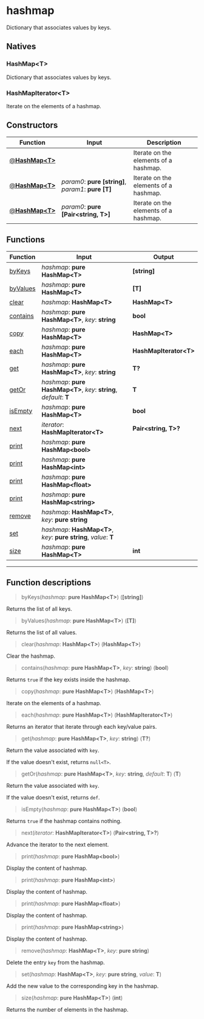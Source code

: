 # hashmap

Dictionary that associates values by keys.
## Natives
### HashMap\<T>
Dictionary that associates values by keys.
### HashMapIterator\<T>
Iterate on the elements of a hashmap.
## Constructors
|Function|Input|Description|
|-|-|-|
|[@**HashMap\<T>**](#ctor_0)||Iterate on the elements of a hashmap.|
|[@**HashMap\<T>**](#ctor_1)| *param0*: **pure [string]**,  *param1*: **pure [T]**|Iterate on the elements of a hashmap.|
|[@**HashMap\<T>**](#ctor_2)| *param0*: **pure [Pair\<string, T>]**|Iterate on the elements of a hashmap.|
## Functions
|Function|Input|Output|
|-|-|-|
|[byKeys](#func_0)|*hashmap*: **pure HashMap\<T>**|**[string]**|
|[byValues](#func_1)|*hashmap*: **pure HashMap\<T>**|**[T]**|
|[clear](#func_2)|*hashmap*: **HashMap\<T>**|**HashMap\<T>**|
|[contains](#func_3)|*hashmap*: **pure HashMap\<T>**, *key*: **string**|**bool**|
|[copy](#func_4)|*hashmap*: **pure HashMap\<T>**|**HashMap\<T>**|
|[each](#func_5)|*hashmap*: **pure HashMap\<T>**|**HashMapIterator\<T>**|
|[get](#func_6)|*hashmap*: **pure HashMap\<T>**, *key*: **string**|**T?**|
|[getOr](#func_7)|*hashmap*: **pure HashMap\<T>**, *key*: **string**, *default*: **T**|**T**|
|[isEmpty](#func_8)|*hashmap*: **pure HashMap\<T>**|**bool**|
|[next](#func_9)|*iterator*: **HashMapIterator\<T>**|**Pair\<string, T>?**|
|[print](#func_10)|*hashmap*: **pure HashMap\<bool>**||
|[print](#func_11)|*hashmap*: **pure HashMap\<int>**||
|[print](#func_12)|*hashmap*: **pure HashMap\<float>**||
|[print](#func_13)|*hashmap*: **pure HashMap\<string>**||
|[remove](#func_14)|*hashmap*: **HashMap\<T>**, *key*: **pure string**||
|[set](#func_15)|*hashmap*: **HashMap\<T>**, *key*: **pure string**, *value*: **T**||
|[size](#func_16)|*hashmap*: **pure HashMap\<T>**|**int**|


***
## Function descriptions

<a id="func_0"></a>
> byKeys(*hashmap*: **pure HashMap\<T>**) (**[string]**)

Returns the list of all keys.

<a id="func_1"></a>
> byValues(*hashmap*: **pure HashMap\<T>**) (**[T]**)

Returns the list of all values.

<a id="func_2"></a>
> clear(*hashmap*: **HashMap\<T>**) (**HashMap\<T>**)

Clear the hashmap.

<a id="func_3"></a>
> contains(*hashmap*: **pure HashMap\<T>**, *key*: **string**) (**bool**)

Returns `true` if the key exists inside the hashmap.

<a id="func_4"></a>
> copy(*hashmap*: **pure HashMap\<T>**) (**HashMap\<T>**)

Iterate on the elements of a hashmap.

<a id="func_5"></a>
> each(*hashmap*: **pure HashMap\<T>**) (**HashMapIterator\<T>**)

Returns an iterator that iterate through each key/value pairs.

<a id="func_6"></a>
> get(*hashmap*: **pure HashMap\<T>**, *key*: **string**) (**T?**)

Return the value associated with `key`.

If the value doesn't exist, returns `null<T>`.

<a id="func_7"></a>
> getOr(*hashmap*: **pure HashMap\<T>**, *key*: **string**, *default*: **T**) (**T**)

Return the value associated with `key`.

If the value doesn't exist, returns `def`.

<a id="func_8"></a>
> isEmpty(*hashmap*: **pure HashMap\<T>**) (**bool**)

Returns `true` if the hashmap contains nothing.

<a id="func_9"></a>
> next(*iterator*: **HashMapIterator\<T>**) (**Pair\<string, T>?**)

Advance the iterator to the next element.

<a id="func_10"></a>
> print(*hashmap*: **pure HashMap\<bool>**)

Display the content of hashmap.

<a id="func_11"></a>
> print(*hashmap*: **pure HashMap\<int>**)

Display the content of hashmap.

<a id="func_12"></a>
> print(*hashmap*: **pure HashMap\<float>**)

Display the content of hashmap.

<a id="func_13"></a>
> print(*hashmap*: **pure HashMap\<string>**)

Display the content of hashmap.

<a id="func_14"></a>
> remove(*hashmap*: **HashMap\<T>**, *key*: **pure string**)

Delete the entry `key` from the hashmap.

<a id="func_15"></a>
> set(*hashmap*: **HashMap\<T>**, *key*: **pure string**, *value*: **T**)

Add the new value to the corresponding key in the hashmap.

<a id="func_16"></a>
> size(*hashmap*: **pure HashMap\<T>**) (**int**)

Returns the number of elements in the hashmap.

